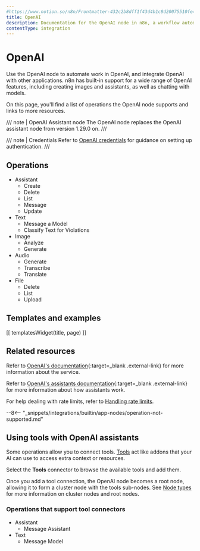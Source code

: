 ```yaml
---
#https://www.notion.so/n8n/Frontmatter-432c2b8dff1f43d4b1c8d20075510fe4
title: OpenAI
description: Documentation for the OpenAI node in n8n, a workflow automation platform. Includes details of operations and configuration, and links to examples and credentials information.
contentType: integration
---
```


# OpenAI

Use the OpenAI node to automate work in OpenAI, and integrate OpenAI with other applications. n8n has built-in support for a wide range of OpenAI features, including creating images and assistants, as well as chatting with models. 

On this page, you'll find a list of operations the OpenAI node supports and links to more resources.

/// note | OpenAI Assistant node
The OpenAI node replaces the OpenAI assistant node from version 1.29.0 on.
///

/// note | Credentials
Refer to [OpenAI credentials](/integrations/builtin/credentials/openai/) for guidance on setting up authentication. 
///

## Operations

* Assistant
	* Create
	* Delete
	* List
	* Message
	* Update
* Text
	* Message a Model
	* Classify Text for Violations
* Image
	* Analyze
	* Generate
* Audio
	* Generate
	* Transcribe
	* Translate
* File
	* Delete
	* List
	* Upload

## Templates and examples

<!-- see https://www.notion.so/n8n/Pull-in-templates-for-the-integrations-pages-37c716837b804d30a33b47475f6e3780 -->
[[ templatesWidget(title, page) ]]

## Related resources

Refer to [OpenAI's documentation](https://beta.openai.com/docs/introduction){:target=_blank .external-link} for more information about the service.

Refer to [OpenAI's assistants documentation](https://platform.openai.com/docs/assistants/how-it-works/objects){:target=_blank .external-link} for more information about how assistants work.

For help dealing with rate limits, refer to [Handling rate limits](/integrations/builtin/rate-limits/).

--8<-- "_snippets/integrations/builtin/app-nodes/operation-not-supported.md"


## Using tools with OpenAI assistants

Some operations allow you to connect tools. [Tools](https://docs.n8n.io/advanced-ai/examples/understand-tools/) act like addons that your AI can use to access extra context or resources.

Select the **Tools** connector to browse the available tools and add them.

Once you add a tool connection, the OpenAI node becomes a root node, allowing it to form a cluster node with the tools sub-nodes. See [Node types](/integrations/builtin/node-types/#cluster-nodes) for more information on cluster nodes and root nodes.

### Operations that support tool connectors

* Assistant
	* Message Assistant
* Text
	* Message Model


